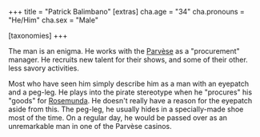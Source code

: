 +++
title = "Patrick Balimbano"
[extras]
cha.age = "34"
cha.pronouns = "He/Him"
cha.sex = "Male"

[taxonomies]
+++

The man is an enigma. He works with the [Parvèse](@/families/parvese.md) as a "procurement" manager. He recruits new talent for their shows, and some of their other. less savory activities.

Most who have seen him simply describe him as a man with an eyepatch and a peg-leg. He plays into the pirate stereotype when he "procures" his "goods" for [Rosemunda](@/characters/rosemunda-parvese.md). He doesn't really have a reason for the eyepatch aside from this. The peg-leg, he usually hides in a specially-made shoe most of the time. On a regular day, he would be passed over as an unremarkable man in one of the Parvèse casinos.